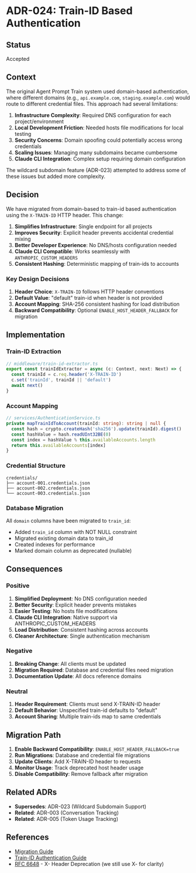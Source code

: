 # ADR-024: Train-ID Based Authentication

## Status

Accepted

## Context

The original Agent Prompt Train system used domain-based authentication, where different domains (e.g., `api.example.com`, `staging.example.com`) would route to different credential files. This approach had several limitations:

1. **Infrastructure Complexity**: Required DNS configuration for each project/environment
2. **Local Development Friction**: Needed hosts file modifications for local testing
3. **Security Concerns**: Domain spoofing could potentially access wrong credentials
4. **Scaling Issues**: Managing many subdomains became cumbersome
5. **Claude CLI Integration**: Complex setup requiring domain configuration

The wildcard subdomain feature (ADR-023) attempted to address some of these issues but added more complexity.

## Decision

We have migrated from domain-based to train-id based authentication using the `X-TRAIN-ID` HTTP header. This change:

1. **Simplifies Infrastructure**: Single endpoint for all projects
2. **Improves Security**: Explicit header prevents accidental credential mixing
3. **Better Developer Experience**: No DNS/hosts configuration needed
4. **Claude CLI Compatible**: Works seamlessly with `ANTHROPIC_CUSTOM_HEADERS`
5. **Consistent Hashing**: Deterministic mapping of train-ids to accounts

### Key Design Decisions

1. **Header Choice**: `X-TRAIN-ID` follows HTTP header conventions
2. **Default Value**: "default" train-id when header is not provided
3. **Account Mapping**: SHA-256 consistent hashing for load distribution
4. **Backward Compatibility**: Optional `ENABLE_HOST_HEADER_FALLBACK` for migration

## Implementation

### Train-ID Extraction

```typescript
// middleware/train-id-extractor.ts
export const trainIdExtractor = async (c: Context, next: Next) => {
  const trainId = c.req.header('X-TRAIN-ID')
  c.set('trainId', trainId || 'default')
  await next()
}
```

### Account Mapping

```typescript
// services/AuthenticationService.ts
private mapTrainIdToAccount(trainId: string): string | null {
  const hash = crypto.createHash('sha256').update(trainId).digest()
  const hashValue = hash.readUInt32BE(0)
  const index = hashValue % this.availableAccounts.length
  return this.availableAccounts[index]
}
```

### Credential Structure

```
credentials/
├── account-001.credentials.json
├── account-002.credentials.json
└── account-003.credentials.json
```

### Database Migration

All `domain` columns have been migrated to `train_id`:

- Added `train_id` column with NOT NULL constraint
- Migrated existing domain data to train_id
- Created indexes for performance
- Marked domain column as deprecated (nullable)

## Consequences

### Positive

1. **Simplified Deployment**: No DNS configuration needed
2. **Better Security**: Explicit header prevents mistakes
3. **Easier Testing**: No hosts file modifications
4. **Claude CLI Integration**: Native support via ANTHROPIC_CUSTOM_HEADERS
5. **Load Distribution**: Consistent hashing across accounts
6. **Cleaner Architecture**: Single authentication mechanism

### Negative

1. **Breaking Change**: All clients must be updated
2. **Migration Required**: Database and credential files need migration
3. **Documentation Update**: All docs reference domains

### Neutral

1. **Header Requirement**: Clients must send X-TRAIN-ID header
2. **Default Behavior**: Unspecified train-id defaults to "default"
3. **Account Sharing**: Multiple train-ids map to same credentials

## Migration Path

1. **Enable Backward Compatibility**: `ENABLE_HOST_HEADER_FALLBACK=true`
2. **Run Migrations**: Database and credential file migrations
3. **Update Clients**: Add X-TRAIN-ID header to requests
4. **Monitor Usage**: Track deprecated host header usage
5. **Disable Compatibility**: Remove fallback after migration

## Related ADRs

- **Supersedes**: ADR-023 (Wildcard Subdomain Support)
- **Related**: ADR-003 (Conversation Tracking)
- **Related**: ADR-005 (Token Usage Tracking)

## References

- [Migration Guide](../../02-User-Guide/migration-guide.md)
- [Train-ID Authentication Guide](../../02-User-Guide/train-id-authentication.md)
- [RFC 6648](https://tools.ietf.org/html/rfc6648) - X- Header Deprecation (we still use X- for clarity)
